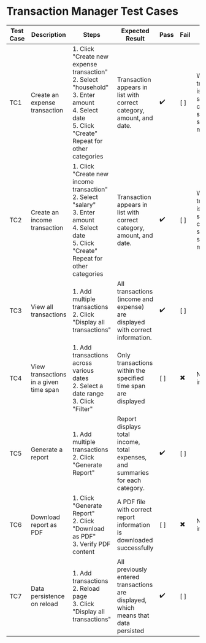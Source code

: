 # Transaction Manager Test Cases

| Test Case | Description                                           | Steps                                                                                                          | Expected Result                                                                                             | Pass | Fail | Notes |
|--------------|-------------------------------------------------------|----------------------------------------------------------------------------------------------------------------|-------------------------------------------------------------------------------------------------------------|------|------|-------|
| TC1         | Create an expense transaction             | 1. Click "Create new expense transaction" <br> 2. Select "household" <br> 3. Enter amount <br> 4. Select date <br> 5. Click "Create" <br> Repeat for other categories | Transaction appears in list with correct category, amount, and date.                          | ✔️  | [ ]  |  When transactions is created it should confirm by showing a success message.     |
| TC2         | Create an income transaction              | 1. Click "Create new income transaction" <br> 2. Select "salary" <br> 3. Enter amount <br> 4. Select date <br> 5. Click "Create" <br> Repeat for other categories | Transaction appears in list with correct category, amount, and date.                         | ✔️  | [ ]  |    When transactions is created it should confirm by showing a success message.   |
| TC3         | View all transactions                                 | 1. Add multiple transactions <br> 2. Click "Display all transactions"                                         | All transactions (income and expense) are displayed with correct information.                                   | ✔️  | [ ]  |       |
| TC4         | View transactions in a given time span                | 1. Add transactions across various dates <br> 2. Select a date range <br> 3. Click "Filter"                   | Only transactions within the specified time span are displayed                                             | [ ]  | ✖️  |   Not yet implemented    |
| TC5         | Generate a report                                     | 1. Add multiple transactions <br> 2. Click "Generate Report"                                                  | Report displays total income, total expenses, and summaries for each category.                                    | ✔️  | [ ]  |       |
| TC6         | Download report as PDF                                | 1. Click "Generate Report" <br> 2. Click "Download as PDF" <br> 3. Verify PDF content                         | A PDF file with correct report information is downloaded successfully                                           | [ ]  | ✖️  |   Not yet implemented    |
| TC7         | Data persistence on reload                            | 1. Add transactions <br> 2. Reload page <br> 3. Click "Display all transactions"                              | All previously entered transactions are displayed, which means that data persisted                           | ✔️  | [ ]  |       |
